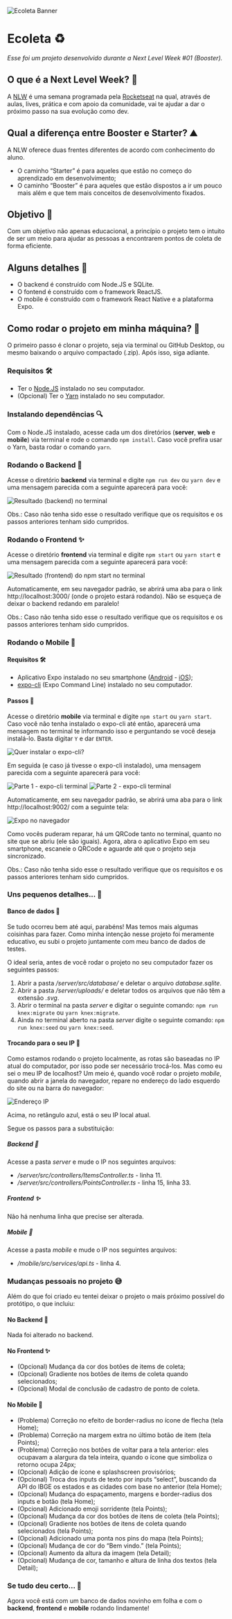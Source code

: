 ![Ecoleta Banner](./readme-images/capa.svg)

# Ecoleta &#9851;

*Esse foi um projeto desenvolvido durante a Next Level Week #01 (Booster).*

## O que é a Next Level Week? &#128640;

A [NLW](https://nextlevelweek.com/) é uma semana programada pela [Rocketseat](https://rocketseat.com.br/) na qual, através de aulas, lives, prática e com apoio da comunidade, vai te ajudar a dar o próximo passo na sua evolução como dev.

## Qual a diferença entre Booster e Starter? &#9968;

A NLW oferece duas frentes diferentes de acordo com conhecimento do aluno. 

* O caminho “Starter” é para aqueles que estão no começo do aprendizado em desenvolvimento;
* O caminho “Booster” é para aqueles que estão dispostos a ir um pouco mais além e que tem mais conceitos de desenvolvimento fixados. 

## Objetivo &#127919;

Com um objetivo não apenas educacional, a princípio o projeto tem o intuito de ser um meio para ajudar as pessoas a encontrarem pontos de coleta de forma eficiente.

## Alguns detalhes &#128220;

* O backend é construído com Node.JS e SQLite.
* O fontend é construído com o framework ReactJS.
* O mobile é construído com o framework React Native e a plataforma Expo.

## Como rodar o projeto em minha máquina? &#129300;

O primeiro passo é clonar o projeto, seja via terminal ou GitHub Desktop, ou mesmo baixando o arquivo compactado (.zip). Após isso, siga adiante.

### Requisitos &#128736;

* Ter o [Node.JS](https://nodejs.org/) instalado no seu computador.
* (Opcional) Ter o [Yarn](https://yarnpkg.com/) instalado no seu computador.

### Instalando dependências &#128269;

Com o Node.JS instalado, acesse cada um dos diretórios (**server**, **web** e **mobile**) via terminal e rode o comando `npm install`. Caso você prefira usar o Yarn, basta rodar o comando `yarn`.

### Rodando o Backend &#129405;

Acesse o diretório **backend** via terminal e digite `npm run dev` ou `yarn dev` e uma mensagem parecida com a seguinte aparecerá para você:

![Resultado (backend) no terminal](./readme-images/backend.png)

Obs.: Caso não tenha sido esse o resultado verifique que os requisitos e os passos anteriores tenham sido cumpridos.

### Rodando o Frontend &#10024;

Acesse o diretório **frontend** via terminal e digite `npm start` ou `yarn start` e uma mensagem parecida com a seguinte aparecerá para você:

![Resultado (frontend) do npm start no terminal](./readme-images/frontend.png)

Automaticamente, em seu navegador padrão, se abrirá uma aba para o link http://localhost:3000/ (onde o projeto estará rodando). Não se esqueça de deixar o backend redando em paralelo!

Obs.: Caso não tenha sido esse o resultado verifique que os requisitos e os passos anteriores tenham sido cumpridos.

### Rodando o Mobile &#128241;

#### Requisitos &#128736;

* Aplicativo Expo instalado no seu smartphone ([Android](https://play.google.com/store/apps/details?id=host.exp.exponent) - [iOS](https://apps.apple.com/br/app/expo-client/id982107779));
* [expo-cli](https://expo.io/learn) (Expo Command Line) instalado no seu computador.

#### Passos &#129406;

Acesse o diretório **mobile** via terminal e digite `npm start` ou `yarn start`. Caso você não tenha instalado o expo-cli até então, aparecerá uma mensagem no terminal te informando isso e perguntando se você deseja instalá-lo. Basta digitar `Y` e dar `ENTER`. 

![Quer instalar o expo-cli?](./readme-images/expo-cli.png)

Em seguida (e caso já tivesse o expo-cli instalado), uma mensagem parecida com a seguinte aparecerá para você:

![Parte 1 - expo-cli terminal](./readme-images/mobile-1.png)
![Parte 2 - expo-cli terminal](./readme-images/mobile-2.png)

Automaticamente, em seu navegador padrão, se abrirá uma aba para o link http://localhost:9002/ com a seguinte tela:

![Expo no navegador](./readme-images/navegador-expo.png)

Como vocês puderam reparar, há um QRCode tanto no terminal, quanto no site que se abriu (ele são iguais). Agora, abra o aplicativo Expo em seu smartphone, escaneie o QRCode e aguarde até que o projeto seja sincronizado.

Obs.: Caso não tenha sido esse o resultado verifique que os requisitos e os passos anteriores tenham sido cumpridos.

### Uns pequenos detalhes... &#129504;

#### Banco de dados &#127922;

Se tudo ocorreu bem até aqui, parabéns! Mas temos mais algumas coisinhas para fazer. Como minha intenção nesse projeto foi meramente educativo, eu subi o projeto juntamente com meu banco de dados de testes. 

O ideal seria, antes de você rodar o projeto no seu computador fazer os seguintes passos:

1. Abrir a pasta */server/src/database/* e deletar o arquivo *database.sqlite*.
2. Abrir a pasta */server/uploads/* e deletar todos os arquivos que não têm a extensão *.svg*.
3. Abrir o terminal na pasta *server* e digitar o seguinte comando: `npm run knex:migrate` ou `yarn knex:migrate`.
4. Ainda no terminal aberto na pasta *server* digite o seguinte comando: `npm run knex:seed` ou `yarn knex:seed`.

#### Trocando para o seu IP &#128681;

Como estamos rodando o projeto localmente, as rotas são baseadas no IP atual do computador, por isso pode ser necessário trocá-los. Mas como eu sei o meu IP de localhost? Um meio é, quando você rodar o projeto *mobile*, quando abrir a janela do navegador, repare no endereço do lado esquerdo do site ou na barra do navegador:

![Endereço IP](./readme-images/endereco-ip.png)

Acima, no retângulo azul, está o seu IP local atual.

Segue os passos para a substituição:

##### Backend &#129405;

Acesse a pasta *server* e mude o IP nos seguintes arquivos:

* */server/src/controllers/ItemsController.ts* - linha 11.
* */server/src/controllers/PointsController.ts* - linha 15, linha 33.

##### Frontend &#10024;

Não há nenhuma linha que precise ser alterada.

##### Mobile &#128241;

Acesse a pasta *mobile* e mude o IP nos seguintes arquivos:

* */mobile/src/services/api.ts* - linha 4.

### Mudanças pessoais no projeto &#128517;

Além do que foi criado eu tentei deixar o projeto o mais próximo possível do protótipo, o que incluiu:

#### No Backend &#129405;

Nada foi alterado no backend.

#### No Frontend &#10024;

* (Opcional) Mudança da cor dos botões de items de coleta;
* (Opcional) Gradiente nos botões de items de coleta quando selecionados;
* (Opcional) Modal de conclusão de cadastro de ponto de coleta.

#### No Mobile &#128241;

* (Problema) Correção no efeito de border-radius no ícone de flecha (tela Home);
* (Problema) Correção na margem extra no último botão de item (tela Points);
* (Problema) Correção nos botões de voltar para a tela anterior: eles ocupavam a alargura da tela inteira, quando o ícone que simboliza o retorno ocupa 24px;
* (Opcional) Adição de ícone e splashscreen provisórios;
* (Opcional) Troca dos inputs de texto por inputs “select”, buscando da API do IBGE os estados e as cidades com base no anterior (tela Home);
* (Opcional) Mudança do espaçamento, margens e border-radius dos inputs e botão (tela Home);
* (Opcional) Adicionado emoji sorridente (tela Points);
* (Opcional) Mudança da cor dos botões de itens de coleta (tela Points);
* (Opcional) Gradiente nos botões de itens de coleta quando selecionados (tela Points);
* (Opcional) Adicionado uma ponta nos pins do mapa (tela Points);
* (Opcional) Mudança de cor do “Bem vindo.” (tela Points);
* (Opcional) Aumento da altura da imagem (tela Detail);
* (Opcional) Mudança de cor, tamanho e altura de linha dos textos (tela Detail);

### Se tudo deu certo... &#127881;

Agora você está com um banco de dados novinho em folha e com o **backend**, **frontend** e **mobile** rodando lindamente!